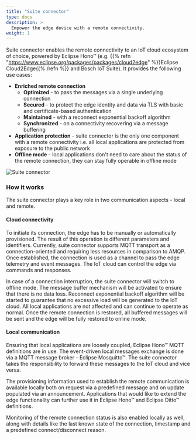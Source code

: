 ```yaml
---
title: "Suite connector"
type: docs
description: >
  Empower the edge device with a remote connectivity.
weight: 1
---
```


Suite connector enables the remote connectivity to an IoT cloud ecosystem of choice, powered by Eclipse Hono™ (e.g.  {{% refn "https://www.eclipse.org/packages/packages/cloud2edge" %}}Eclipse Cloud2Edge{{% /refn %}} and Bosch IoT Suite). It provides the following use cases:

* **Enriched remote connection**
  * **Optimized** - to pass the messages via a single underlying connection
  * **Secured** - to protect the edge identity and data via TLS with basic and certificate-based authentication
  * **Maintained** - with a reconnect exponential backoff algorithm
  * **Synchronized** - on a connectivity recovering via a message buffering
* **Application protection** - suite connector is the only one component with a remote connectivity i.e. all local applications are protected from exposure to the public network
* **Offline mode** - local applications don't need to care about the status of the remote connection, they can stay fully operable in offline mode

![Suite connector](/kanto/images/docs/concepts/suite-connector.png)

### How it works

The suite connector plays a key role in two communication aspects - local and remote.

#### Cloud connectivity

To initiate its connection, the edge has to be manually or automatically provisioned. The result of this operation is different parameters and identifiers. Currently, suite connector supports MQTT transport as a connection-oriented and requiring less resources in comparison to AMQP. Once established, the connection is used as a channel to pass the edge telemetry and event messages. The IoT cloud can control the edge via commands and responses.

In case of a connection interruption, the suite connector will switch to offline mode. The message buffer mechanism will be activated to ensure that there is no data loss. Reconnect exponential backoff algorithm will be started to guarantee that no excessive load will be generated to the IoT cloud. All local applications are not affected and can continue to operate as normal. Once the remote connection is restored, all buffered messages will be sent and the edge will be fully restored to online mode.

#### Local communication

Ensuring that local applications are loosely coupled, Eclipse Hono™ MQTT definitions are in use. The event-driven local messages exchange is done via a MQTT message broker - Eclipse Mosquitto™. The suite connector takes the responsibility to forward these messages to the IoT cloud and vice versa.

The provisioning information used to establish the remote communication is available locally both on request via a predefined message and on update populated via an announcement. Applications that would like to extend the edge functionality can further use it in Eclipse Hono™ and Eclipse Ditto™ definitions.

Monitoring of the remote connection status is also enabled locally as well, along with details like the last known state of the connection, timestamp and a predefined connect/disconnect reason.
